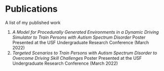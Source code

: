 # Publications
A list of my published work

1.	*A Model for Procedurally Generated Environments in a Dynamic Driving Simulator to Train Persons with Autism Spectrum Disorder*
    Poster Presented at the USF Undergraduate Research Conference (March 2022)
2.	*Targeted Scenarios to Train Persons with Autism Spectrum Disorder to Overcome Driving Skill Challenges*
    Poster Presented at the USF Undergraduate Research Conference (March 2022)
